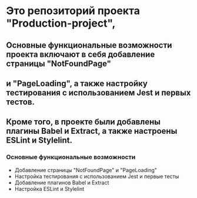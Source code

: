 # Это репозиторий проекта "Production-project", 

## Основные функциональные возможности проекта включают в себя добавление страницы "NotFoundPage" 
## и "PageLoading", а также настройку тестирования с использованием Jest и первых тестов. 
## Кроме того, в проекте были добавлены плагины Babel и Extract, а также настроены ESLint и Stylelint.

### Основные функциональные возможности
- Добавление страницы "NotFoundPage" и "PageLoading"
- Настройка тестирования с использованием Jest и первые тесты
- Добавление плагинов Babel и Extract
- Настройка ESLint и Stylelint
